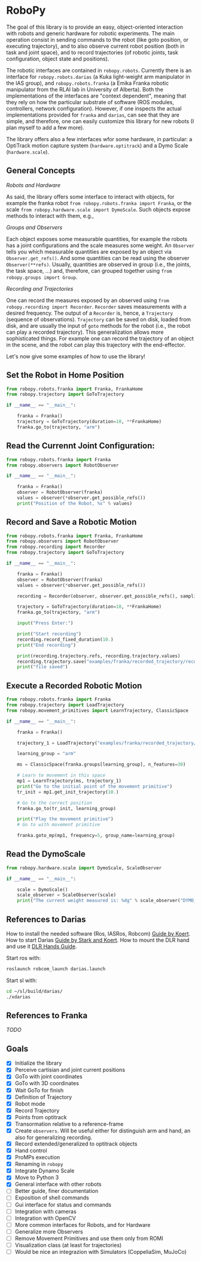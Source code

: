 RoboPy
========

The goal of this library is to provide an easy, object-oriented interaction with robots and generic hardware for robotic experiments.
The main operation consist in sending commands to the robot (like goto position, or executing trajectory), and to also observe current robot position
(both in task and joint space), and to record trajectories (of robotic joints, task configuration, object state and positions).

The robotic interfaces are contained in `robopy.robots`. Currently there is an interface for `robopy.robots.darias` (a Kuka light-weight arm manipulator in the IAS group), and `robopy.robots.franka` (a Emika Franka robotic manipulator from the RLAI lab in University of Alberta).
Both the implementations of the interfaces are "context dependent", meaning that they rely on how the particular substrate of software (ROS modules, controllers, network configuration).
However, if one inspects the actual implementations provided for `franka` and `darias`, can see that they are simple, and therefore, one can easily customize this library for new robots (I plan myself to add a few more).

The library offers also a few interfaces wfor some hardware, in particular: a OptiTrack motion capture system (`hardware.optitrack`) and a Dymo Scale (`hardware.scale`).

General Concepts
-

*Robots and Hardware*

As said, the library offers some interface to interact with objects, for example the franka robot `from robopy.robots.franka import Franka`, or the scale `from robopy.hardware.scale import DymoScale`.
Such objects expose methods to interact with them, e.g., 

*Groups and Observers*

Each object exposes some measurable quantities, for example the robots has a joint configurations and the scale measures some weight.
An `Observer` tells you which measurable quantities are exposed by an object via `Observer.get_refs()`. And some quantities can be read using the observer
`Observer(**refs)`. Usually, quantities are observed in group (i.e., the joints, the task space, ...) and, therefore, can grouped together using `from robopy.groups import Group`.

*Recording and Trajectories*

One can record the measures exposed by an observed using `from robopy.recording import Recorder`. `Recorder` saves measurements with a desired frequency. The output of a `Recorder` is, hence, a `Trajectory` (sequence of observations).
`Trajectory` can be saved on disk, loaded from disk, and are usually the input of `goto` methods for the robot (i.e., the robot can play a recorded trajectory).
This generalization allows more sophisticated things. For example one can record the trajectory of an object in the scene, and the robot can play this trajectory with the end-effector.

Let's now give some examples of how to use the library!


Set the Robot in Home Position
-

```python
from robopy.robots.franka import Franka, FrankaHome
from robopy.trajectory import GoToTrajectory

if __name__ == "__main__":

    franka = Franka()
    trajectory = GoToTrajectory(duration=10, **FrankaHome)
    franka.go_to(trajectory, "arm")
```

Read the Currennt Joint Configuration:
-

```python
from robopy.robots.franka import Franka
from robopy.observers import RobotObserver

if __name__ == "__main__":

    franka = Franka()
    observer = RobotObserver(franka)
    values = observer(*observer.get_possible_refs())
    print("Position of the Robot, %s" % values)
```

Record and Save a Robotic Motion
-

```python
from robopy.robots.franka import Franka, FrankaHome
from robopy.observers import RobotObserver
from robopy.recording import Recorder
from robopy.trajectory import GoToTrajectory

if __name__ == "__main__":

    franka = Franka()
    observer = RobotObserver(franka)
    values = observer(*observer.get_possible_refs())

    recording = Recorder(observer, observer.get_possible_refs(), sampling_frequency=20)

    trajectory = GoToTrajectory(duration=10, **FrankaHome)
    franka.go_to(trajectory, "arm")

    input("Press Enter:")

    print("Start recording")
    recording.record_fixed_duration(10.)
    print("End recording")

    print(recording.trajectory.refs, recording.trajectory.values)
    recording.trajectory.save("examples/franka/recorded_trajectory/recorded_trajectory.npy")
    print("file saved")
```

Execute a Recorded Robotic Motion
-

```python
from robopy.robots.franka import Franka
from robopy.trajectory import LoadTrajectory
from robopy.movement_primitives import LearnTrajectory, ClassicSpace

if __name__ == "__main__":

    franka = Franka()

    trajectory_1 = LoadTrajectory("examples/franka/recorded_trajectory/recorded_trajectory.npy")

    learning_group = "arm"

    ms = ClassicSpace(franka.groups[learning_group], n_features=30)

    # Learn te movement in this space
    mp1 = LearnTrajectory(ms, trajectory_1)
    print("Go to the initial point of the movement primitive")
    tr_init = mp1.get_init_trajectory(10.)

    # Go to the correct position
    franka.go_to(tr_init, learning_group)

    print("Play the movement primitive")
    # Go to with movement primitive

    franka.goto_mp(mp1, frequency=5, group_name=learning_group)
```

Read the DymoScale
--

```python
from robopy.hardware.scale import DymoScale, ScaleObserver

if __name__ == "__main__":

    scale = DymoScale()
    scale_observer = ScaleObserver(scale)
    print("The current weight measured is: %dg" % scale_observer("DYMO_WEIGHT")["DYMO_WEIGHT"])
```


References to Darias
--------------------

How to install the needed software (Ros, IASRos, Robcom) [Guide by Koert](https://git.ias.informatik.tu-darmstadt.de/ias_ros/ias_ros_core).
How to start Darias [Guide by Stark and Koert](https://git.ias.informatik.tu-darmstadt.de/ausy/wiki/blob/master/tutorial_darias_right_arm/Using_DARIAS_Right_Arm2.pdf).
How to mount the DLR hand and use it [DLR Hands Guide](dariashand.pdf).

Start ros with:
````bash
roslaunch robcom_launch darias.launch
````

Start sl with:
```bash
cd ~/sl/build/darias/
./xdarias
```

References to Franka
----

_TODO_


Goals
-----

- [x] Initialize the library
- [x] Perceive cartisian and joint current positions
- [x] GoTo with joint coordinates
- [x] GoTo with 3D coordinates
- [x] Wait GoTo for finish
- [x] Definition of Trajectory
- [x] Robot mode
- [x] Record Trajectory 
- [x] Points from optitrack
- [x] Transormation relative to a reference-frame
- [x] Create `observers`. Will be useful either for distinguish arm and hand, an also for generalizing recording.
- [x] Record extended/generalized to optitrack objects
- [x] Hand control
- [x] ProMPs execution
- [x] Renaming in `robopy`
- [x] Integrate Dynamo Scale
- [x] Move to Python 3
- [x] General interface with other robots
- [ ] Better guide, finer documentation
- [ ] Exposition of shell commands
- [ ] Gui interface for status and commands
- [ ] Integration with cameras
- [ ] Integration with OpenCV
- [ ] More common interfaces for Robots, and for Hardware
- [ ] Generalize more Observers
- [ ] Remove Movement Primitives and use them only from ROMI
- [ ] Visualization class (at least for trajectories)
- [ ] Would be nice an integrazion with Simulators (CoppeliaSim, MuJoCo)
